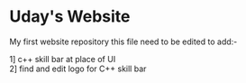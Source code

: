# Uday's Website
My first website repository
this file need to be edited to add:-

1] c++ skill bar at place of UI <br />
2] find and edit logo for C++ skill bar
